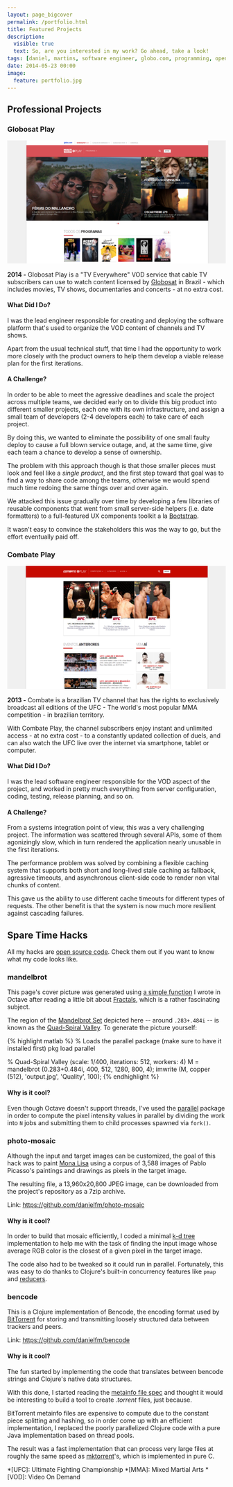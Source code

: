 ```yaml
---
layout: page_bigcover
permalink: /portfolio.html
title: Featured Projects
description:
  visible: true
  text: So, are you interested in my work? Go ahead, take a look!
tags: [daniel, martins, software engineer, globo.com, programming, open source, portfolio, projects]
date: 2014-05-23 00:00
image:
  feature: portfolio.jpg
---
```


## Professional Projects

### Globosat Play

<div class="device-mockup" data-device="imac" data-orientation="portrait" data-color="black">
  <div class="device">
    <div class="screen">
      <a href="http://play.com.br" target="_blank" title="Go to Globosat Play">
        <img src="/images/portfolio/globosat-play.png"/>
      </a>
    </div>
  </div>
</div>

**2014 -** Globosat Play is a "TV Everywhere" VOD service that cable TV subscribers can
use to watch content licensed by [Globosat](http://en.wikipedia.org/wiki/Globosat)
in Brazil - which includes movies, TV shows, documentaries and concerts - at
no extra cost.

#### What Did I Do?

I was the lead engineer responsible for creating and deploying the software
platform that's used to organize the VOD content of channels and TV shows.

Apart from the usual technical stuff, that time I had the opportunity to work
more closely with the product owners to help them develop a viable release plan
for the first iterations.

#### A Challenge?

In order to be able to meet the agressive deadlines and scale the project across
multiple teams, we decided early on to divide this big product into different
smaller projects, each one with its own infrastructure, and assign a small team
of developers (2-4 developers each) to take care of each project.

By doing this, we wanted to eliminate the possibility of one small faulty deploy
to cause a full blown service outage, and, at the same time, give each team a
chance to develop a sense of ownership.

The problem with this approach though is that those smaller pieces must look and
feel like a _single product_, and the first step toward that goal was to find
a way to share code among the teams, otherwise we would spend much time redoing
the same things over and over again.

We attacked this issue gradually over time by developing a few libraries of
reusable components that went from small server-side helpers (i.e. date
formatters) to a full-featured UX components toolkit a la
[Bootstrap](http://getbootstrap.com).

It wasn't easy to convince the stakeholders this was the way to go, but the
effort eventually paid off.

### Combate Play

<div class="device-mockup" data-device="imac" data-orientation="portrait" data-color="black">
  <div class="device">
    <div class="screen">
      <a href="http://combate.tv" target="_blank" title="Go to Combate Play">
        <img src="/images/portfolio/combate-tv.png"/>
      </a>
    </div>
  </div>
</div>

**2013 -** Combate is a brazilian TV channel that has the rights to exclusively broadcast
all editions of the UFC - The world's most popular MMA  competition - in
brazilian territory.

With Combate Play, the channel subscribers enjoy instant and unlimited access -
at no extra cost - to a constantly updated collection of duels, and can also
watch the UFC live over the internet via smartphone, tablet or computer.

#### What Did I Do?

I was the lead software engineer responsible for the VOD aspect of the project,
and worked in pretty much everything from server configuration, coding, testing,
release planning, and so on.

#### A Challenge?

From a systems integration point of view, this was a very challenging project.
The information was scattered through several APIs, some of them agonizingly
slow, which in turn rendered the application nearly unusable in the first
iterations.

The performance problem was solved by combining a flexible caching system that
supports both short and long-lived stale caching as fallback, agressive
timeouts, and asynchronous client-side code to render non vital chunks of
content.

This gave us the ability to use different cache timeouts for different
types of requests. The other benefit is that the system is now much more
resilient against cascading failures.

## Spare Time Hacks

All my hacks are [open source code](https://github.com/danielfm). Check them out
if you want to know what my code looks like.

### mandelbrot

This page's cover picture was generated using
[a simple function](https://gist.github.com/danielfm/0e83487fc4a5dfa6884f) I
wrote in Octave after reading a little bit about
[Fractals](http://en.wikipedia.org/wiki/Fractal), which is a rather fascinating
subject.

The region of the [Mandelbrot Set](http://en.wikipedia.org/wiki/Mandelbrot_set)
depicted here -- around `.283+.484i` -- is known as the
[Quad-Spiral Valley](http://www.nahee.com/Derbyshire/manguide.html). To generate
the picture yourself:

{% highlight matlab %}
% Loads the parallel package (make sure to have it installed first)
pkg load parallel

% Quad-Spiral Valley (scale: 1/400, iterations: 512, workers: 4)
M = mandelbrot (0.283+0.484i, 400, 512, 1280, 800, 4);
imwrite (M, copper (512), 'output.jpg', 'Quality', 100);
{% endhighlight %}

#### Why is it cool?

Even though Octave doesn't support threads, I've used the
[parallel](http://octave.sourceforge.net/parallel/overview.html) package in
order to compute the pixel intensity values in parallel by dividing the
work into `N` jobs and submitting them to child processes spawned via `fork()`.

### photo-mosaic

Although the input and target images can be customized, the goal of this hack
was to paint [Mona Lisa](http://en.wikipedia.org/wiki/Mona_Lisa) using a corpus
of 3,588 images of Pablo Picasso's paintings and drawings as pixels in the
target image.

The resulting file, a 13,960x20,800 JPEG image, can be downloaded from the
project's repository as a 7zip archive.

Link: <https://github.com/danielfm/photo-mosaic>

#### Why is it cool?

In order to build that mosaic efficiently, I coded a minimal
[k-d tree](http://en.wikipedia.org/wiki/K-d_tree) implementation to help me
with the task of finding the input image whose average RGB color is the closest
of a given pixel in the target image.

The code also had to be tweaked so it could run in parallel. Fortunately,
this was easy to do thanks to Clojure's built-in concurrency features like
`pmap` and [reducers](http://clojure.com/blog/2012/05/15/anatomy-of-reducer.html).

### bencode

This is a Clojure implementation of Bencode, the encoding format used by
[BitTorrent](http://en.wikipedia.org/wiki/BitTorrent) for storing and
transmitting loosely structured data between trackers and peers.

Link: <https://github.com/danielfm/bencode>

#### Why is it cool?

The fun started by implementing the code that translates between bencode
strings and Clojure's native data structures.

With this done, I started reading the
[metainfo file spec](http://www.bittorrent.org/beps/bep_0003.html) and
thought it would be interesting to build a tool to create _.torrent_ files,
just because.

BitTorrent metainfo files are expensive to compute due to the constant piece
splitting and hashing, so in order come up with an efficient implementation,
I replaced the poorly parallelized Clojure code with a pure Java implementation
based on thread pools.

The result was a fast implementation that can process very large files at
roughly the same speed as [mktorrent](http://mktorrent.sourceforge.net)'s,
which is implemented in pure C.

*[UFC]: Ultimate Fighting Championship
*[MMA]: Mixed Martial Arts
*[VOD]: Video On Demand

